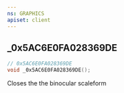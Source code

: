 ```yaml
---
ns: GRAPHICS
apiset: client
---
```

## _0x5AC6E0FA028369DE

```c
// 0x5AC6E0FA028369DE
void _0x5AC6E0FA028369DE();
```

Closes the the binocular scaleform




